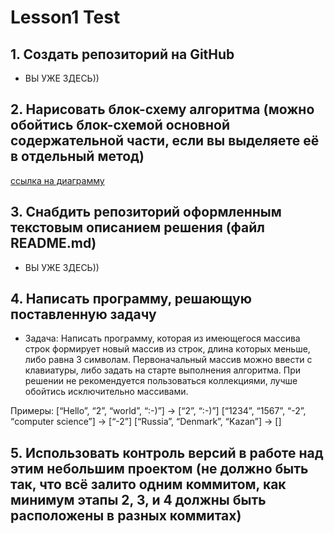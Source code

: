 # Lesson1 Test

## 1. Создать репозиторий на GitHub

* ВЫ УЖЕ ЗДЕСЬ))

## 2. Нарисовать блок-схему алгоритма (можно обойтись блок-схемой основной содержательной части, если вы выделяете её в отдельный метод)

[ссылка на диаграмму](https://drive.google.com/file/d/1zVGTDDEdaTF5V6yYLfK8CESlfnasLUWS/view?usp=sharing)

## 3. Снабдить репозиторий оформленным текстовым описанием решения (файл README.md)

* ВЫ УЖЕ ЗДЕСЬ))

## 4. Написать программу, решающую поставленную задачу

* Задача: Написать программу, которая из имеющегося массива строк формирует новый массив из строк, длина которых меньше, либо равна 3 символам. Первоначальный массив можно ввести с клавиатуры, либо задать на старте выполнения алгоритма. При решении не рекомендуется пользоваться коллекциями, лучше обойтись исключительно массивами.

Примеры:
[“Hello”, “2”, “world”, “:-)”] → [“2”, “:-)”]
[“1234”, “1567”, “-2”, “computer science”] → [“-2”]
[“Russia”, “Denmark”, “Kazan”] → []

## 5. Использовать контроль версий в работе над этим небольшим проектом (не должно быть так, что всё залито одним коммитом, как минимум этапы 2, 3, и 4 должны быть расположены в разных коммитах)
